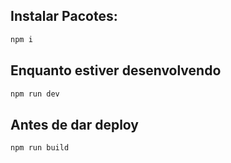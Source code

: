 ## Instalar Pacotes:

```bash
npm i
```

## Enquanto estiver desenvolvendo

```bash
npm run dev
```

## Antes de dar deploy

```bash
npm run build
```
